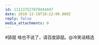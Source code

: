 ```yaml
---
id: 111137527879444447
date: 2010-12-18T18:22:00.000Z
reply: false
media_attachments: 0
---
```


#舔舐 啥也不说了，请百度舔舐。@冷笑话精选 ​​​​

